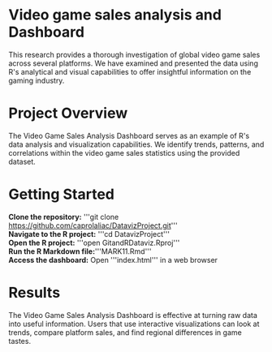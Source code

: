 # Video game sales analysis and Dashboard

This research provides a thorough investigation of global video game sales across several platforms. We have examined and presented the data using R's analytical and visual capabilities to offer insightful information on the gaming industry.

# Project Overview

The Video Game Sales Analysis Dashboard serves as an example of R's data analysis and visualization capabilities. We identify trends, patterns, and correlations within the video game sales statistics using the provided dataset.

# Getting Started
**Clone the repository:** '''git clone https://github.com/caprolaliac/DatavizProject.git''' <br />
**Navigate to the R project:** '''cd DatavizProject'''<br />
**Open the R project:** '''open GitandRDataviz.Rproj'''<br />
**Run the R Markdown file:**'''MARK11.Rmd''' <br />
**Access the dashboard:** Open '''index.html''' in a web browser <br />

# Results
The Video Game Sales Analysis Dashboard is effective at turning raw data into useful information. Users that use interactive visualizations can look at trends, compare platform sales, and find regional differences in game tastes.

